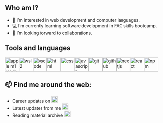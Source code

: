 ## Who am I?
- 👀 I’m interested in web development and computer languages.
- 💻 I’m currently learning software development in FAC skills bootcamp.
- 🌟 I’m looking forward to collaborations.

## Tools and languages
<img src="https://cdn.jsdelivr.net/gh/devicons/devicon/icons/apple/apple-original.svg" width="45px" height="45px" alt=" apple m1 macbook air "/><img src="https://cdn.jsdelivr.net/gh/devicons/devicon/icons/ubuntu/ubuntu-plain.svg"  width="45px" height="45px" alt="wsl2 " /><img src="https://cdn.jsdelivr.net/gh/devicons/devicon/icons/vscode/vscode-original.svg" width="45px" height="45px" alt="vscode " /><img src="https://cdn.jsdelivr.net/gh/devicons/devicon/icons/html5/html5-original.svg" width="45px" height="45px" alt="html " /><img src="https://cdn.jsdelivr.net/gh/devicons/devicon/icons/css3/css3-original.svg"  width="45px" height="45px" alt="css " /><img src="https://cdn.jsdelivr.net/gh/devicons/devicon/icons/javascript/javascript-original.svg" width="45px" height="45px" alt="javascript " /><img src="https://cdn.jsdelivr.net/gh/devicons/devicon/icons/git/git-original.svg" width="45px" height="45px" alt="git "/><img src="https://cdn.jsdelivr.net/gh/devicons/devicon/icons/github/github-original.svg" width="45px" height="45px" alt="github " /><img src="https://upload.wikimedia.org/wikipedia/commons/8/8e/Nextjs-logo.svg" width="45px" height="45px" alt="nextjs"/><img src="https://upload.wikimedia.org/wikipedia/commons/a/a7/React-icon.svg" width="45px" height="45px" alt="react" /><img src="https://upload.wikimedia.org/wikipedia/commons/d/db/Npm-logo.svg" width="45px" height="45px" alt="npm" />
          
## 📫 Find me around the web:

- Career updates on  [<img src="https://user-images.githubusercontent.com/48757517/162433017-a9b9b6b4-e35c-40df-bbdf-8b5866094a1f.svg" height="20px">](https://www.linkedin.com/in/minju-kim-minju/)
- Latest updates from me  [<img src="https://user-images.githubusercontent.com/48757517/162433674-df96fcea-46c9-49cd-8b94-213e09aeb44c.svg" height="20px">](https://twitter.com/minju25kim)
- Reading material archive  [<img src="https://user-images.githubusercontent.com/48757517/162434721-66fb84a9-8387-4fb5-a944-0997c82973d3.svg" height="20px">](https://medium.com/@minju25kim)

<!---
kmj673/kmj673 is a ✨ special ✨ repository because its `README.md` (this file) appears on your GitHub profile.
You can click the Preview link to take a look at your changes.
--->
